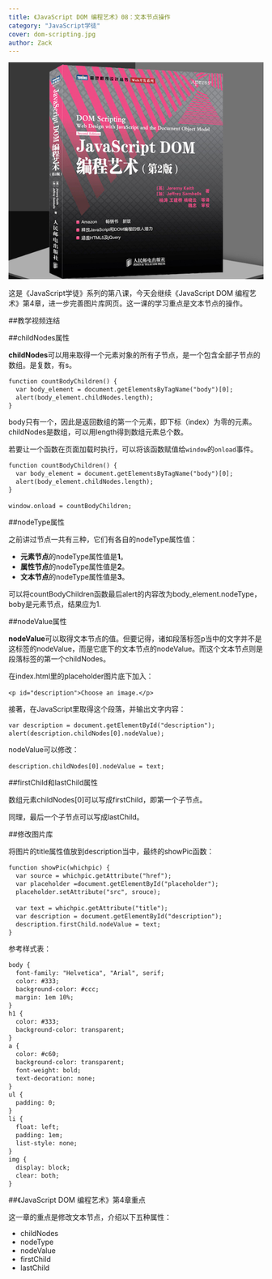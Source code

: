 ```yaml
---
title: 《JavaScript DOM 编程艺术》08：文本节点操作
category: "JavaScript学徒"
cover: dom-scripting.jpg
author: Zack
---
```


![JavaScript DOM 编程艺术](dom-scripting.jpg)

这是《JavaScript学徒》系列的第八课，今天会继续《JavaScript DOM 编程艺术》第4章，进一步完善图片库网页。这一课的学习重点是文本节点的操作。

##教学视频连结

##childNodes属性

**childNodes**可以用来取得一个元素对象的所有子节点，是一个包含全部子节点的数组。是复数，有s。

```
function countBodyChildren() {
  var body_element = document.getElementsByTagName("body")[0];
  alert(body_element.childNodes.length);
}

```

body只有一个，因此是返回数组的第一个元素，即下标（index）为零的元素。childNodes是数组，可以用length得到数组元素总个数。

若要让一个函数在页面加载时执行，可以将该函数赋值给`window`的`onload`事件。

```
function countBodyChildren() {
  var body_element = document.getElementsByTagName("body")[0];
  alert(body_element.childNodes.length);
}

window.onload = countBodyChildren;
```

##nodeType属性

之前讲过节点一共有三种，它们有各自的nodeType属性值：

* **元素节点**的nodeType属性值是**1**。
* **属性节点**的nodeType属性值是**2**。
* **文本节点**的nodeType属性值是**3**。

可以将countBodyChildren函数最后alert的内容改为body_element.nodeType，boby是元素节点，结果应为1.

##nodeValue属性

**nodeValue**可以取得文本节点的值。但要记得，诸如段落标签p当中的文字并不是这标签的nodeValue，而是它底下的文本节点的nodeValue。而这个文本节点则是段落标签的第一个childNodes。

在index.html里的placeholder图片底下加入：

`<p id="description">Choose an image.</p>`

接著，在JavaScript里取得这个段落，并输出文字内容：

```
var description = document.getElementById("description");
alert(description.childNodes[0].nodeValue);
```

nodeValue可以修改：

`description.childNodes[0].nodeValue = text;`

##firstChild和lastChild属性

数组元素childNodes[0]可以写成firstChild，即第一个子节点。

同理，最后一个子节点可以写成lastChild。

##修改图片库

将图片的title属性值放到description当中，最终的showPic函数：

```
function showPic(whichpic) {
  var source = whichpic.getAttribute("href");
  var placeholder =document.getElementById("placeholder");
  placeholder.setAttribute("src", srouce);
  
  var text = whichpic.getAttribute("title");
  var description = document.getElementById("description");
  description.firstChild.nodeValue = text;
}
```

参考样式表：
```
body {
  font-family: "Helvetica", "Arial", serif;
  color: #333;
  background-color: #ccc;
  margin: 1em 10%;
}
h1 {
  color: #333;
  background-color: transparent;
}
a {
  color: #c60;
  background-color: transparent;
  font-weight: bold;
  text-decoration: none;
}
ul {
  padding: 0;
}
li {
  float: left;
  padding: 1em;
  list-style: none;
}
img {
  display: block;
  clear: both;
}
```

##《JavaScript DOM 编程艺术》第4章重点

这一章的重点是修改文本节点，介绍以下五种属性：

* childNodes
* nodeType
* nodeValue
* firstChild
* lastChild